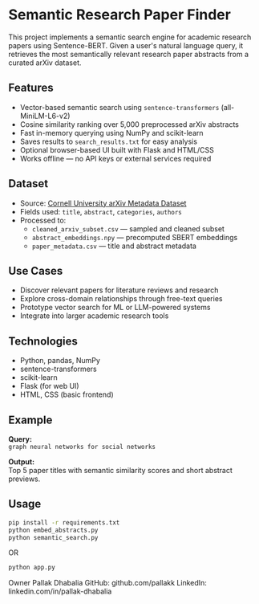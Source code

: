 # Semantic Research Paper Finder

This project implements a semantic search engine for academic research papers using Sentence-BERT. Given a user's natural language query, it retrieves the most semantically relevant research paper abstracts from a curated arXiv dataset.

## Features

- Vector-based semantic search using `sentence-transformers` (all-MiniLM-L6-v2)
- Cosine similarity ranking over 5,000 preprocessed arXiv abstracts
- Fast in-memory querying using NumPy and scikit-learn
- Saves results to `search_results.txt` for easy analysis
- Optional browser-based UI built with Flask and HTML/CSS
- Works offline — no API keys or external services required

## Dataset

- Source: [Cornell University arXiv Metadata Dataset](https://www.kaggle.com/datasets/Cornell-University/arxiv)
- Fields used: `title`, `abstract`, `categories`, `authors`
- Processed to:
  - `cleaned_arxiv_subset.csv` — sampled and cleaned subset
  - `abstract_embeddings.npy` — precomputed SBERT embeddings
  - `paper_metadata.csv` — title and abstract metadata

## Use Cases

- Discover relevant papers for literature reviews and research
- Explore cross-domain relationships through free-text queries
- Prototype vector search for ML or LLM-powered systems
- Integrate into larger academic research tools

## Technologies

- Python, pandas, NumPy
- sentence-transformers
- scikit-learn
- Flask (for web UI)
- HTML, CSS (basic frontend)

## Example

**Query:**  
`graph neural networks for social networks`

**Output:**  
Top 5 paper titles with semantic similarity scores and short abstract previews.

## Usage
```bash
pip install -r requirements.txt
python embed_abstracts.py
python semantic_search.py
```
OR
```bash
python app.py
```

Owner
Pallak Dhabalia
GitHub: github.com/pallakk
LinkedIn: linkedin.com/in/pallak-dhabalia
